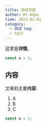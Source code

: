 ```yaml
---
title: 测试页面 
author: Mr.Hope 
time: 2021-01-01 
category:
  - 测试 tag:
  - test
---
```


这里是**详情**。

```js
const a = 1;
```

<!-- more -->

## 内容

文章的主要**内容**:

1. A
1. B
1. C

```js
const a = 1;
```
